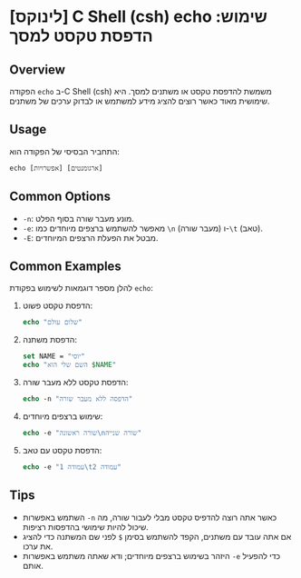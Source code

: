 # [לינוקס] C Shell (csh) echo שימוש: הדפסת טקסט למסך

## Overview
הפקודה `echo` ב-C Shell (csh) משמשת להדפסת טקסט או משתנים למסך. היא שימושית מאוד כאשר רוצים להציג מידע למשתמש או לבדוק ערכים של משתנים.

## Usage
התחביר הבסיסי של הפקודה הוא:

```
echo [אפשרויות] [ארגומנטים]
```

## Common Options
- `-n`: מונע מעבר שורה בסוף הפלט.
- `-e`: מאפשר להשתמש ברצפים מיוחדים כמו `\n` (מעבר שורה) ו-`\t` (טאב).
- `-E`: מבטל את הפעלת הרצפים המיוחדים.

## Common Examples
להלן מספר דוגמאות לשימוש בפקודת `echo`:

1. הדפסת טקסט פשוט:
   ```csh
   echo "שלום עולם"
   ```

2. הדפסת משתנה:
   ```csh
   set NAME = "יוסי"
   echo "השם שלי הוא $NAME"
   ```

3. הדפסת טקסט ללא מעבר שורה:
   ```csh
   echo -n "הדפסה ללא מעבר שורה"
   ```

4. שימוש ברצפים מיוחדים:
   ```csh
   echo -e "שורה ראשונה\nשורה שנייה"
   ```

5. הדפסת טקסט עם טאב:
   ```csh
   echo -e "עמודה 1\tעמודה 2"
   ```

## Tips
- השתמש באפשרות `-n` כאשר אתה רוצה להדפיס טקסט מבלי לעבור שורה, מה שיכול להיות שימושי בהדפסות רציפות.
- אם אתה עובד עם משתנים, הקפד להשתמש בסימן `$` לפני שם המשתנה כדי להציג את ערכו.
- היזהר בשימוש ברצפים מיוחדים; ודא שאתה משתמש באפשרות `-e` כדי להפעיל אותם.
